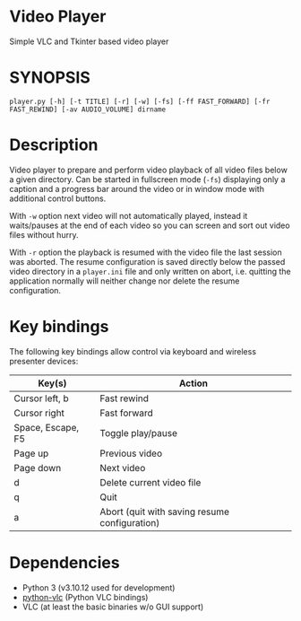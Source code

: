 # Video Player

Simple VLC and Tkinter based video player

# SYNOPSIS

```
player.py [-h] [-t TITLE] [-r] [-w] [-fs] [-ff FAST_FORWARD] [-fr FAST_REWIND] [-av AUDIO_VOLUME] dirname
```

# Description

Video player to prepare and perform video playback of all video files below a given directory. Can be started in fullscreen mode (`-fs`) displaying only a caption and a progress bar around the video or in window mode with additional control buttons.

With `-w` option next video will not automatically played, instead it waits/pauses at the end of each video so you can screen and sort out video files without hurry.

With `-r` option the playback is resumed with the video file the last session was aborted. The resume configuration is saved directly below the passed video directory in a `player.ini` file and only written on abort, i.e. quitting the application normally will neither change nor delete the resume configuration.

# Key bindings

The following key bindings allow control via keyboard and wireless presenter devices:

| Key(s)            | Action |
| ----------------- | ------ |
| Cursor left, b    | Fast rewind |
| Cursor right      | Fast forward |
| Space, Escape, F5 | Toggle play/pause |
| Page up           | Previous video |
| Page down         | Next video |
| d                 | Delete current video file |
| q                 | Quit |
| a                 | Abort (quit with saving resume configuration) |

# Dependencies

* Python 3 (v3.10.12 used for development)
* [python-vlc](https://pypi.org/project/python-vlc/) (Python VLC bindings)
* VLC (at least the basic binaries w/o GUI support)
